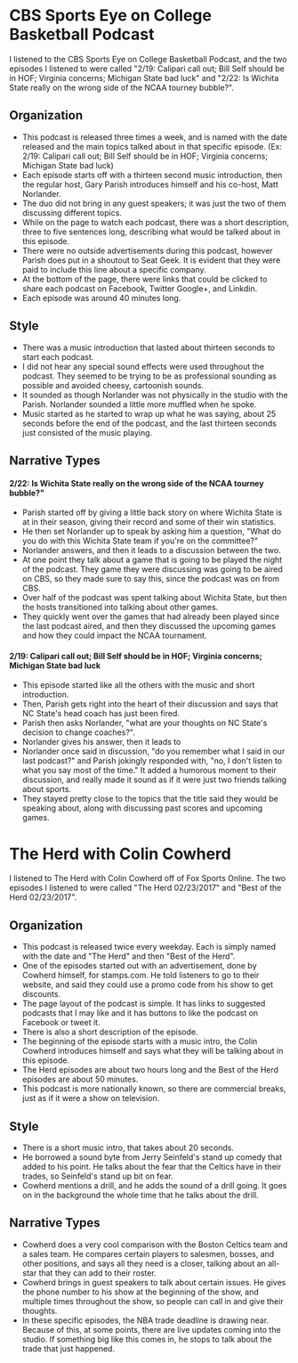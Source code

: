 # CBS Sports Eye on College Basketball Podcast

I listened to the CBS Sports Eye on College Basketball Podcast, and the two episodes I listened to were called "2/19: Calipari call out; Bill Self should be in HOF; Virginia concerns; Michigan State bad luck" and "2/22: Is Wichita State really on the wrong side of the NCAA tourney bubble?".

## Organization

- This podcast is released three times a week, and is named with the date released and the main topics talked about in that specific episode.  (Ex: 2/19: Calipari call out; Bill Self should be in HOF; Virginia concerns; Michigan State bad luck)
- Each episode starts off with a thirteen second music introduction, then the regular host, Gary Parish introduces himself and his co-host, Matt Norlander.
- The duo did not bring in any guest speakers; it was just the two of them discussing different topics.
- While on the page to watch each podcast, there was a short description, three to five sentences long, describing what would be talked about in this episode.
- There were no outside advertisements during this podcast, however Parish does put in a shoutout to Seat Geek.  It is evident that they were paid to include this line about a specific company.
- At the bottom of the page, there were links that could be clicked to share each podcast on Facebook, Twitter Google+, and Linkdin.
- Each episode was around 40 minutes long.

## Style

- There was a music introduction that lasted about thirteen seconds to start each podcast.
- I did not hear any special sound effects were used throughout the podcast.  They seemed to be trying to be as professional sounding as possible and avoided cheesy, cartoonish sounds.
- It sounded as though Norlander was not physically in the studio with the Parish.  Norlander sounded a little more muffled when he spoke.
- Music started as he started to wrap up what he was saying, about 25 seconds before the end of the podcast, and the last thirteen seconds just consisted of the music playing.

## Narrative Types

#### 2/22: Is Wichita State really on the wrong side of the NCAA tourney bubble?"

- Parish started off by giving a little back story on where Wichita State is at in their season, giving their record and some of their win statistics.
- He then set Norlander up to speak by asking him a question, "What do you do with this Wichita State team if you're on the committee?"
- Norlander answers, and then it leads to a discussion between the two.  
- At one point they talk about a game that is going to be played the night of the podcast.  They game they were discussing was going to be aired on CBS, so they made sure to say this, since the podcast was on from CBS.
- Over half of the podcast was spent talking about Wichita State, but then the hosts transitioned into talking about other games.
- They quickly went over the games that had already been played since the last podcast aired, and then they discussed the upcoming games and how they could impact the NCAA tournament.

#### 2/19: Calipari call out; Bill Self should be in HOF; Virginia concerns; Michigan State bad luck

- This episode started like all the others with the music and short introduction.
- Then, Parish gets right into the heart of their discussion and says that NC State's head coach has just been fired.
- Parish then asks Norlander, "what are your thoughts on NC State's decision to change coaches?".
- Norlander gives his answer, then it leads to
- Norlander once said in discussion, "do you remember what I said in our last podcast?" and Parish jokingly responded with, "no, I don't listen to what you say most of the time."  It added a humorous moment to their discussion, and really made it sound as if it were just two friends talking about sports.
- They stayed pretty close to the topics that the title said they would be speaking about, along with discussing past scores and upcoming games.

# The Herd with Colin Cowherd

I listened to The Herd with Colin Cowherd off of Fox Sports Online.  The two episodes I listened to were called "The Herd 02/23/2017" and "Best of the Herd 02/23/2017".

## Organization

- This podcast is released twice every weekday.  Each is simply named with the date and "The Herd" and then "Best of the Herd".
- One of the episodes started out with an advertisement, done by Cowherd himself, for stamps.com.  He told listeners to go to their website, and said they could use a promo code from his show to get discounts.
- The page layout of the podcast is simple.  It has links to suggested podcasts that I may like and it has buttons to like the podcast on Facebook or tweet it.
- There is also a short description of the episode.
- The beginning of the episode starts with a music intro, the Colin Cowherd introduces himself and says what they will be talking about in this episode.
- The Herd episodes are about two hours long and the Best of the Herd episodes are about 50 minutes.
- This podcast is more nationally known, so there are commercial breaks, just as if it were a show on television.

## Style

- There is a short music intro, that takes about 20 seconds.
- He borrowed a sound byte from Jerry Seinfeld's stand up comedy that added to his point.  He talks about the fear that the Celtics have in their trades, so Seinfeld's stand up bit on fear.
- Cowherd mentions a drill, and he adds the sound of a drill going.  It goes on in the background the whole time that he talks about the drill.

## Narrative Types

- Cowherd does a very cool comparison with the Boston Celtics team and a sales team.  He compares certain players to salesmen, bosses, and other positions, and says all they need is a closer, talking about an all-star that they can add to their roster.
- Cowherd brings in guest speakers to talk about certain issues.  He gives the phone number to his show at the beginning of the show, and multiple times throughout the show, so people can call in and give their thoughts.
- In these specific episodes, the NBA trade deadline is drawing near.  Because of this, at some points, there are live updates coming into the studio.  If something big like this comes in, he stops to talk about the trade that just happened.
